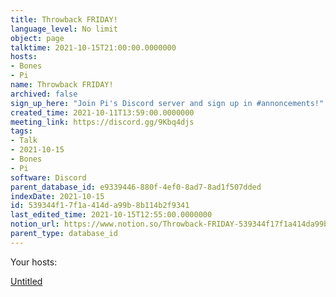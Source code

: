 ```yaml
---
title: Throwback FRIDAY!
language_level: No limit
object: page
talktime: 2021-10-15T21:00:00.0000000
hosts:
- Bones
- Pi
name: Throwback FRIDAY!
archived: false
sign_up_here: "Join Pi's Discord server and sign up in #annoncements!"
created_time: 2021-10-11T13:59:00.0000000
meeting_link: https://discord.gg/9Kbq4djs
tags:
- Talk
- 2021-10-15
- Bones
- Pi
software: Discord
parent_database_id: e9339446-880f-4ef0-8ad7-8ad1f507dded
indexDate: 2021-10-15
id: 539344f1-7f1a-414d-a99b-8b114b2f9341
last_edited_time: 2021-10-15T12:55:00.0000000
notion_url: https://www.notion.so/Throwback-FRIDAY-539344f17f1a414da99b8b114b2f9341
parent_type: database_id
---
```




Your hosts:

[Untitled](https://www.notion.so/482e61b02b9c4456b2b4fe86bb7544c6)   





